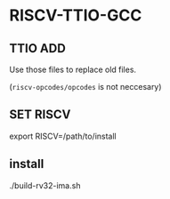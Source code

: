 # RISCV-TTIO-GCC

## TTIO ADD

Use those files to replace old files.

(`riscv-opcodes/opcodes` is not neccesary)

## SET RISCV

export RISCV=/path/to/install

## install

./build-rv32-ima.sh
